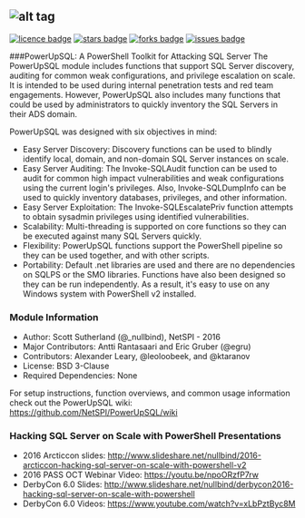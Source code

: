 
## ![alt tag](https://github.com/NetSPI/PowerUpSQL/blob/master/images/powerupsql-large.png)
[![licence badge]][licence]
[![stars badge]][stars]
[![forks badge]][forks]
[![issues badge]][issues]

[licence badge]:https://img.shields.io/badge/license-New%20BSD-blue.svg
[stars badge]:https://img.shields.io/github/stars/NetSPI/PowerUpSQL.svg
[forks badge]:https://img.shields.io/github/forks/NetSPI/PowerUpSQL.svg
[issues badge]:https://img.shields.io/github/issues/NetSPI/PowerUpSQL.svg

[licence]:https://github.com/NetSPI/PowerUpSQL/blob/master/LICENSE
[stars]:https://github.com/NetSPI/PowerUpSQL/stargazers
[forks]:https://github.com/NetSPI/PowerUpSQL/network
[issues]:https://github.com/NetSPI/PowerUpSQL/issues

###PowerUpSQL: A PowerShell Toolkit for Attacking SQL Server
The PowerUpSQL module includes functions that support SQL Server discovery, auditing for common weak configurations, and privilege escalation on scale.  It is intended to be used during internal penetration tests and red team engagements. However, PowerUpSQL also includes many functions that could be used by administrators to quickly inventory the SQL Servers in their ADS domain.

PowerUpSQL was designed with six objectives in mind:
* Easy Server Discovery: Discovery functions can be used to blindly identify local, domain, and non-domain SQL Server instances on scale.
* Easy Server Auditing: The Invoke-SQLAudit function can be used to audit for common high impact vulnerabilities and weak configurations using the current login's privileges.  Also, Invoke-SQLDumpInfo can be used to quickly inventory databases, privileges, and other information.
* Easy Server Exploitation: The Invoke-SQLEscalatePriv function attempts to obtain sysadmin privileges using identified vulnerabilities. 
* Scalability: Multi-threading is supported on core functions so they can be executed against many SQL Servers quickly.
* Flexibility: PowerUpSQL functions support the PowerShell pipeline so they can be used together, and with other scripts.
* Portability: Default .net libraries are used and there are no dependencies on SQLPS or the SMO libraries. Functions have also been designed so they can be run independently. As a result, it's easy to use on any Windows system with PowerShell v2 installed.


### Module Information
* Author: Scott Sutherland (@_nullbind), NetSPI - 2016
* Major Contributors: Antti Rantasaari and Eric Gruber (@egru)
* Contributors: Alexander Leary, @leoloobeek, and @ktaranov
* License: BSD 3-Clause
* Required Dependencies: None
 
For setup instructions, function overviews, and common usage information check out the PowerUpSQL wiki: https://github.com/NetSPI/PowerUpSQL/wiki

### Hacking SQL Server on Scale with PowerShell Presentations
* 2016 Arcticcon slides: http://www.slideshare.net/nullbind/2016-arcticcon-hacking-sql-server-on-scale-with-powershell-v2
* 2016 PASS OCT Webinar Video: https://youtu.be/npoORzfP7rw
* DerbyCon 6.0 Slides: http://www.slideshare.net/nullbind/derbycon2016-hacking-sql-server-on-scale-with-powershell
* DerbyCon 6.0 Videos: https://www.youtube.com/watch?v=xLbPztByc8M


